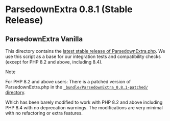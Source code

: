 # ParsedownExtra 0.8.1 (Stable Release)

## ParsedownExtra Vanilla

This directory contains the [latest stable release of ParsedownExtra.php](https://github.com/erusev/parsedown-extra/releases/latest). We use this script as a base for our integration tests and compatibility checks (except for PHP 8.2 and above, including 8.4).

> [!NOTE]
> For PHP 8.2 and above users: There is a patched version of ParsedownExtra.php in the [`_bundle/ParsedownExtra_0.8.1-patched/` directory](../ParsedownExtra_0.8.1-patched/).
>
> Which has been barely modified to work with PHP 8.2 and above including PHP 8.4 with no deprecation warnings. The modifications are very minimal with no refactoring or extra features.
